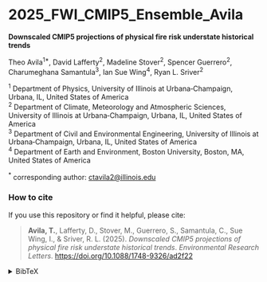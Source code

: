 # 2025_FWI_CMIP5_Ensemble_Avila
**Downscaled CMIP5 projections of physical fire risk understate historical trends**


Theo Avila<sup>1*</sup>, David Lafferty<sup>2</sup>, Madeline Stover<sup>2</sup>, Spencer Guerrero<sup>2</sup>, Charumeghana Samantula<sup>3</sup>, Ian Sue Wing<sup>4</sup>, Ryan L. Sriver<sup>2</sup><br>

<sup>1</sup> Department of Physics, University of Illinois at Urbana‐Champaign, Urbana, IL, United States of America<br>
<sup>2</sup> Department of Climate, Meteorology and Atmospheric Sciences, University of Illinois at Urbana‐Champaign, Urbana, IL, United States of America<br>
<sup>3</sup> Department of Civil and Environmental Engineering, University of Illinois at Urbana‐Champaign, Urbana, IL, United States of America<br>
<sup>4</sup> Department of Earth and Environment, Boston University, Boston, MA, United States of America<br>

<sup>*</sup> corresponding author: ctavila2@illinois.edu

### How to cite

If you use this repository or find it helpful, please cite:

> **Avila, T.**, Lafferty, D., Stover, M., Guerrero, S., Samantula, C., Sue Wing, I., & Sriver, R. L. (2025). *Downscaled CMIP5 projections of physical fire risk understate historical trends*. *Environmental Research Letters*. https://doi.org/10.1088/1748-9326/ad2f22

<details>
<summary>BibTeX</summary>

```bibtex
@article{avila2025fire,
  author = {Avila, Theo and Lafferty, David and Stover, Madeline and Guerrero, Spencer and Samantula, Charumeghana and Sue Wing, Ian and Sriver, Ryan L.},
  title = {Downscaled CMIP5 projections of physical fire risk understate historical trends},
  journal = {Environmental Research Letters},
  year = {2025},
  doi = {10.1088/1748-9326/ad2f22}
}
